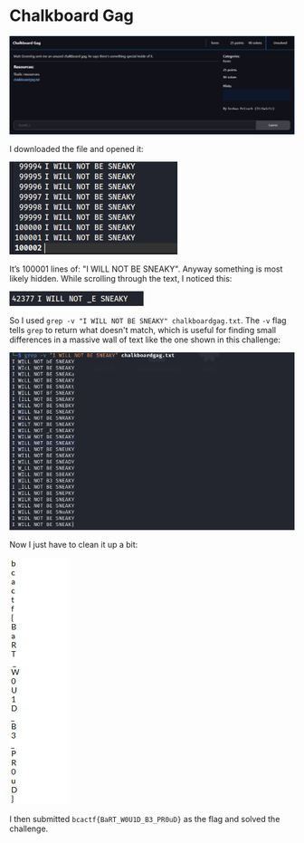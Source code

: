 # Chalkboard Gag

![](../images/chalkboard-gag-part-1.png)

I downloaded the file and opened it:

![](../images/chalkboard-gag-part-2.png)

It’s 100001 lines of: "I WILL NOT BE SNEAKY". Anyway something is most likely hidden. While scrolling through the text, I noticed this:

![](../images/chalkboard-gag-part-3.png)

So I used `grep -v "I WILL NOT BE SNEAKY" chalkboardgag.txt`. The `-v` flag tells `grep` to return what doesn't match, which is useful for finding small differences in a massive wall of text like the one shown in this challenge:

![](../images/chalkboard-gag-part-4.png)

Now I just have to clean it up a bit:

![](../images/chalkboard-gag-part-5.png)

I then submitted `bcactf{BaRT_W0U1D_B3_PR0uD}` as the flag and solved the challenge.
